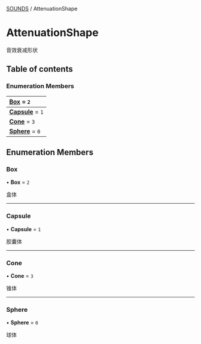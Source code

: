 [SOUNDS](../groups/Core.SOUNDS.md) / AttenuationShape

# AttenuationShape <Badge type="tip" text="Enumeration" /> <Score text="AttenuationShape" />

<p class="content-big">

音效衰减形状

</p>

## Table of contents

### Enumeration Members <Score text="Enumeration" /> 
| **[Box](mw.AttenuationShape.md#box)** = ``2``  |
| :----- |
| **[Capsule](mw.AttenuationShape.md#capsule)** = ``1`` |
| **[Cone](mw.AttenuationShape.md#cone)** = ``3`` |
| **[Sphere](mw.AttenuationShape.md#sphere)** = ``0`` |

## Enumeration Members

### Box <Score text="Box" /> 

• **Box** = ``2``

盒体

___

### Capsule <Score text="Capsule" /> 

• **Capsule** = ``1``

胶囊体

___

### Cone <Score text="Cone" /> 

• **Cone** = ``3``

锥体

___

### Sphere <Score text="Sphere" /> 

• **Sphere** = ``0``

球体
